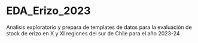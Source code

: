 # EDA_Erizo_2023

Analisis exploratorio y prepara de templates de datos para la evaluación de stock de erizo en X y XI regiones del sur de Chile para el año 2023-24
